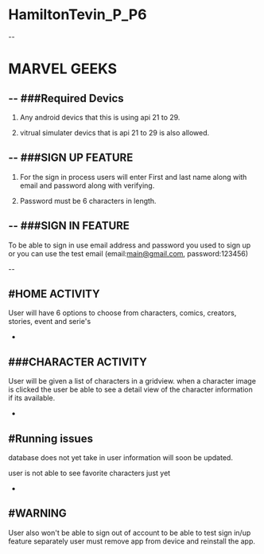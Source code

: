 # HamiltonTevin_P_P6
--
# MARVEL GEEKS 
--
###Required Devics
--

1. Any android devics that this is using api 21 to 29.

2. vitrual simulater devics that is api 21 to 29 is also allowed.

 
--
###SIGN UP FEATURE 
--

1. For the sign in process users will enter First and last name along with email and password along with verifying. 

2. Password must be 6 characters in length.

--
###SIGN IN FEATURE
--
To be able to sign in use email address and password you used to sign up or you can use the test email (email:main@gmail.com, password:123456)

--

#HOME ACTIVITY
-
 
User will have 6 options to choose from characters, comics, creators, stories, event and serie's
 
-
###CHARACTER ACTIVITY
-
User will be given a list of characters in a gridview. when a character image is clicked the user be able to see a detail view of the character information if its available.

-
#Running issues
-
database does not yet take in user information will soon be updated. 

user is not able to see favorite characters just yet

-

#WARNING
-
User also won't be able to sign out of account to be able to test sign in/up feature separately user must remove app from device and reinstall the app.




 
